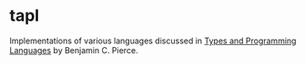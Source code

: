 # tapl

Implementations of various languages discussed in
[Types and Programming Languages](https://www.cis.upenn.edu/~bcpierce/tapl/)
by Benjamin C. Pierce.
